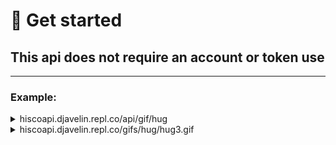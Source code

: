 # 📌 Get started



## This api does not require an account or token use

***

### Example:

<details>

<summary>hiscoapi.djavelin.repl.co/api/gif/hug</summary>

**Parametres**

* gif<mark style="color:red;">**\***</mark>          —         MAIN
* hug<mark style="color:red;">\*</mark>        —         SUB



**Return:**

```
{"response":"https://hiscoapi.djavelin.repl.co/gifs/hug/hug3.gif"}
```

</details>

<details>

<summary>hiscoapi.djavelin.repl.co/gifs/hug/hug3.gif</summary>

**Parametres**

* gifs<mark style="color:red;">**\***</mark>          —         Gifs folder

<!---->

* hug<mark style="color:red;">\*</mark>          —          Category folder

<!---->

* hug3.gif<mark style="color:red;">**\***</mark>          —         File name



**Return:**

<img src="https://hiscoapi.djavelin.repl.co/gifs/hug/hug3.gif" alt="" data-size="original">

</details>

